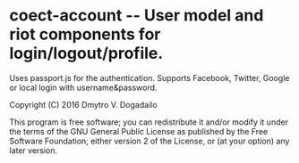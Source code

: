 # coect-account -- User model and riot components for login/logout/profile.

Uses passport.js for the authentication. Supports Facebook, Twitter, Google or local login with username&password.

Copyright (C) 2016 Dmytro V. Dogadailo

This program is free software; you can redistribute it and/or modify it under
the terms of the GNU General Public License as published by the Free Software
Foundation; either version 2 of the License, or (at your option) any later
version.
